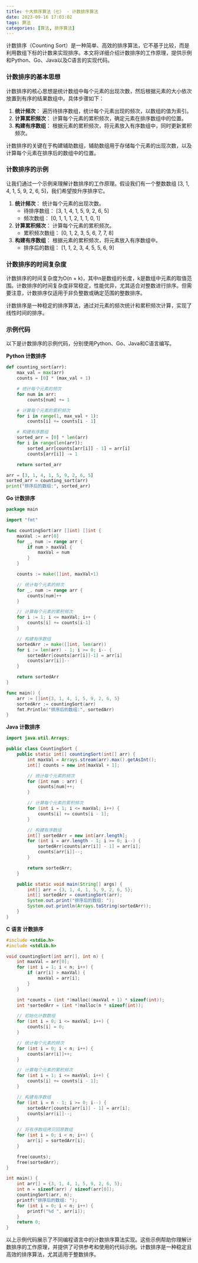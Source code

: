 ```yaml
---
title: 十大排序算法（七） - 计数排序算法
date: 2023-09-16 17:03:02
tags: 算法
categories: [算法, 排序算法]
---
```

计数排序（Counting Sort）是一种简单、高效的排序算法，它不基于比较，而是利用数组下标的计数来实现排序。本文将详细介绍计数排序的工作原理，提供示例和Python、Go、Java以及C语言的实现代码。
<!--more-->

### 计数排序的基本思想
计数排序的核心思想是统计数组中每个元素的出现次数，然后根据元素的大小依次放置到有序的结果数组中。具体步骤如下：

1. **统计频次**： 遍历待排序数组，统计每个元素出现的频次，以数组的值为索引。
2. **计算累积频次**： 计算每个元素的累积频次，确定元素在排序数组中的位置。
3. **构建有序数组**： 根据元素的累积频次，将元素放入有序数组中，同时更新累积频次。

计数排序的关键在于构建辅助数组，辅助数组用于存储每个元素的出现次数，以及计算每个元素在排序后的数组中的位置。

### 计数排序的示例
让我们通过一个示例来理解计数排序的工作原理。假设我们有一个整数数组 [3, 1, 4, 1, 5, 9, 2, 6, 5]，我们希望按升序排序它。

1. **统计频次**： 统计每个元素的出现次数。
    - 待排序数组： [3, 1, 4, 1, 5, 9, 2, 6, 5]
    - 频次数组：   [0, 1, 1, 1, 2, 1, 1, 0, 1]
2. **计算累积频次**： 计算每个元素的累积频次。
    - 累积频次数组： [0, 1, 2, 3, 5, 6, 7, 7, 8]
3. **构建有序数组**： 根据元素的累积频次，将元素放入有序数组中。
    - 排序后的数组： [1, 1, 2, 3, 4, 5, 5, 6, 9]

### 计数排序的时间复杂度
计数排序的时间复杂度为O(n + k)，其中n是数组的长度，k是数组中元素的取值范围。计数排序的时间复杂度非常稳定，性能优异，尤其适合对整数进行排序。但需要注意，计数排序仅适用于非负整数或确定范围的整数排序。

计数排序是一种稳定的排序算法，通过对元素的频次统计和累积频次计算，实现了线性时间的排序。

### 示例代码
以下是计数排序的示例代码，分别使用Python、Go、Java和C语言编写。

**Python 计数排序**
```python
def counting_sort(arr):
    max_val = max(arr)
    counts = [0] * (max_val + 1)

    # 统计每个元素的频次
    for num in arr:
        counts[num] += 1

    # 计算每个元素的累积频次
    for i in range(1, max_val + 1):
        counts[i] += counts[i - 1]

    # 构建有序数组
    sorted_arr = [0] * len(arr)
    for i in range(len(arr)):
        sorted_arr[counts[arr[i]] - 1] = arr[i]
        counts[arr[i]] -= 1

    return sorted_arr

arr = [3, 1, 4, 1, 5, 9, 2, 6, 5]
sorted_arr = counting_sort(arr)
print("排序后的数组:", sorted_arr)
```

**Go 计数排序**
```go
package main

import "fmt"

func countingSort(arr []int) []int {
    maxVal := arr[0]
    for _, num := range arr {
        if num > maxVal {
            maxVal = num
        }
    }

    counts := make([]int, maxVal+1)

    // 统计每个元素的频次
    for _, num := range arr {
        counts[num]++
    }

    // 计算每个元素的累积频次
    for i := 1; i <= maxVal; i++ {
        counts[i] += counts[i-1]
    }

    // 构建有序数组
    sortedArr := make([]int, len(arr))
    for i := len(arr) - 1; i >= 0; i-- {
        sortedArr[counts[arr[i]]-1] = arr[i]
        counts[arr[i]]--
    }

    return sortedArr
}

func main() {
    arr := []int{3, 1, 4, 1, 5, 9, 2, 6, 5}
    sortedArr := countingSort(arr)
    fmt.Println("排序后的数组:", sortedArr)
}
```

**Java 计数排序**
```java
import java.util.Arrays;

public class CountingSort {
    public static int[] countingSort(int[] arr) {
        int maxVal = Arrays.stream(arr).max().getAsInt();
        int[] counts = new int[maxVal + 1];

        // 统计每个元素的频次
        for (int num : arr) {
            counts[num]++;
        }

        // 计算每个元素的累积频次
        for (int i = 1; i <= maxVal; i++) {
            counts[i] += counts[i - 1];
        }

        // 构建有序数组
        int[] sortedArr = new int[arr.length];
        for (int i = arr.length - 1; i >= 0; i--) {
            sortedArr[counts[arr[i]] - 1] = arr[i];
            counts[arr[i]]--;
        }

        return sortedArr;
    }

    public static void main(String[] args) {
        int[] arr = {3, 1, 4, 1, 5, 9, 2, 6, 5};
        int[] sortedArr = countingSort(arr);
        System.out.print("排序后的数组: ");
        System.out.println(Arrays.toString(sortedArr));
    }
}
```

**C 语言 计数排序**
```c
#include <stdio.h>
#include <stdlib.h>

void countingSort(int arr[], int n) {
    int maxVal = arr[0];
    for (int i = 1; i < n; i++) {
        if (arr[i] > maxVal) {
            maxVal = arr[i];
        }
    }

    int *counts = (int *)malloc((maxVal + 1) * sizeof(int));
    int *sortedArr = (int *)malloc(n * sizeof(int));

    // 初始化计数数组
    for (int i = 0; i <= maxVal; i++) {
        counts[i] = 0;
    }

    // 统计每个元素的频次
    for (int i = 0; i < n; i++) {
        counts[arr[i]]++;
    }

    // 计算每个元素的累积频次
    for (int i = 1; i <= maxVal; i++) {
        counts[i] += counts[i - 1];
    }

    // 构建有序数组
    for (int i = n - 1; i >= 0; i--) {
        sortedArr[counts[arr[i]] - 1] = arr[i];
        counts[arr[i]]--;
    }

    // 将有序数组拷贝回原数组
    for (int i = 0; i < n; i++) {
        arr[i] = sortedArr[i];
    }

    free(counts);
    free(sortedArr);
}

int main() {
    int arr[] = {3, 1, 4, 1, 5, 9, 2, 6, 5};
    int n = sizeof(arr) / sizeof(arr[0]);
    countingSort(arr, n);
    printf("排序后的数组: ");
    for (int i = 0; i < n; i++) {
        printf("%d ", arr[i]);
    }
    return 0;
}
```

以上示例代码展示了不同编程语言中的计数排序算法实现。这些示例帮助你理解计数排序的工作原理，并提供了可供参考和使用的代码示例。计数排序是一种稳定且高效的排序算法，尤其适用于整数排序。
